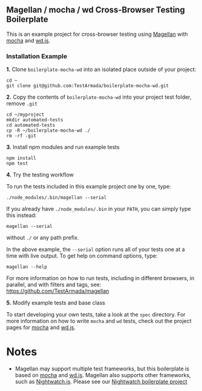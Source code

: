 ## Magellan / mocha / wd Cross-Browser Testing Boilerplate

This is an example project for cross-browser testing using [Magellan](https://github.com/TestArmada/magellan) with [mocha](https://mochajs.org/) and [wd.js](https://github.com/admc/wd).


### Installation Example

**1.** Clone `boilerplate-mocha-wd` into an isolated place outside of your project:

```console
cd ~
git clone git@github.com:TestArmada/boilerplate-mocha-wd.git
```

**2.** Copy the contents of `boilerplate-mocha-wd` into your project test folder, remove `.git`

```console
cd ~/myproject
mkdir automated-tests
cd automated-tests
cp -R ~/boilerplate-mocha-wd ./
rm -rf .git
```

**3.** Install npm modules and run example tests

```console
npm install
npm test
```

**4.** Try the testing workflow

To run the tests included in this example project one by one, type:
```console
./node_modules/.bin/magellan --serial
```

If you already have `./node_modules/.bin` in your `PATH`, you can simply type this instead:
```console
magellan --serial
```
without `./` or any path prefix.

In the above example, the `--serial` option runs all of your tests one at a time with live output. To get help on command options, type:
```console
magellan --help
```

For more information on how to run tests, including in different browsers, in parallel, and with filters and tags, see: https://github.com/TestArmada/magellan

**5.** Modify example tests and base class

To start developing your own tests, take a look at the `spec` directory. For more information on how to write `mocha` and `wd` tests, check out the project pages for [mocha](https://mochajs.org/) and [wd.js](https://github.com/admc/wd).

Notes
=====

  - Magellan may support multiple test frameworks, but this boilerplate is based on [mocha](https://mochajs.org/) and [wd.js](https://github.com/admc/wd). Magellan also supports other frameworks, such as [Nightwatch.js](https://nightwatchjs.org/). Please see our [Nightwatch boilerplate project](https://github.com/TestArmada/boilerplate-nightwatch)

